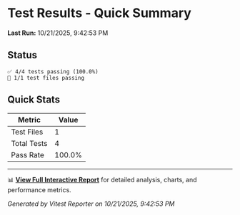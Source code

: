 # Test Results - Quick Summary

**Last Run:** 10/21/2025, 9:42:53 PM

## Status

```text
✅ 4/4 tests passing (100.0%)
📁 1/1 test files passing
```

## Quick Stats

| Metric | Value |
|--------|-------|
| Test Files | 1 |
| Total Tests | 4 |
| Pass Rate | 100.0% |

---

📊 **[View Full Interactive Report](./index.html)** for detailed analysis, charts, and performance metrics.

*Generated by Vitest Reporter on 10/21/2025, 9:42:53 PM*

